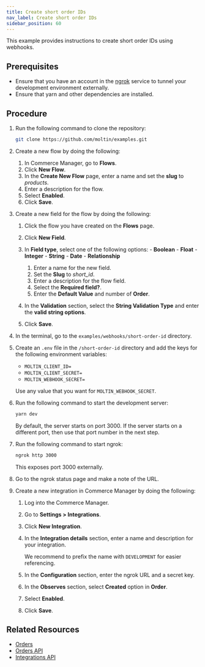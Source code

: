 ```yaml
---
title: Create short order IDs
nav_label: Create short order IDs
sidebar_position: 60
---
```


This example provides instructions to create short order IDs using webhooks.

## Prerequisites

- Ensure that you have an account in the [ngrok](https://ngrok.com/) service to tunnel your development environment externally.
- Ensure that yarn and other dependencies are installed.

## Procedure

1. Run the following command to clone the repository:

    ```bash
    git clone https://github.com/moltin/examples.git
    ```

1. Create a new flow by doing the following:
    1. In Commerce Manager, go to **Flows**.
    1. Click **New Flow**.
    1. In the **Create New Flow** page, enter a name and set the **slug** to *products*.
    1. Enter a description for the flow.
    1. Select **Enabled**.
    1. Click **Save**.

1. Create a new field for the flow by doing the following:
    1. Click the flow you have created on the **Flows** page.
    1. Click **New Field**.
    1. In **Field type**, select one of the following options:
            - **Boolean**
            - **Float**
            - **Integer**
            - **String**
            - **Date**
            - **Relationship**
        1. Enter a name for the new field.
        1. Set the **Slug** to *short_id*.
        1. Enter a description for the flow field.
        1. Select the **Required field?**.
        1. Enter the **Default Value** and number of **Order**.

    1. In the **Validation** section, select the **String Validation Type** and enter the **valid string options**.
    1. Click **Save**.

1. In the terminal, go to the `examples/webhooks/short-order-id` directory.
1. Create an `.env` file in the `/short-order-id` directory and add the keys for the following environment variables:

    - `MOLTIN_CLIENT_ID=`
    - `MOLTIN_CLIENT_SECRET=`
    - `MOLTIN_WEBHOOK_SECRET=`

    Use any value that you want for `MOLTIN_WEBHOOK_SECRET`.

1. Run the following command to start the development server:

    ```bash
    yarn dev
    ```

    By default, the server starts on port 3000. If the server starts on a different port, then use that port number in the next step.

1. Run the following command to start ngrok:

    ```bash
    ngrok http 3000
    ```

    This exposes port 3000 externally.

1. Go to the ngrok status page and make a note of the URL.
1. Create a new integration in Commerce Manager by doing the following:
    1. Log into the Commerce Manager.
    1. Go to **Settings > Integrations**.
    1. Click **New Integration**.
    1. In the **Integration details** section, enter a name and description for your integration.

        We recommend to prefix the name with `DEVELOPMENT` for easier referencing.

    1. In the **Configuration** section, enter the ngrok URL and a secret key.
    1. In the **Observes** section, select **Created** option in **Order**.
    1. Select **Enabled**.
    1. Click **Save**.

## Related Resources

- [Orders](/docs/commerce-cloud/orders)
- [Orders API](/docs/commerce-cloud/orders/orders-api/orders-api-overview)
- [Integrations API](/docs/commerce-cloud/integrations)
